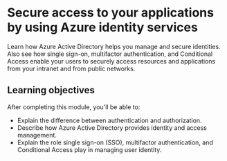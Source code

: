 # Secure access to your applications by using Azure identity services

Learn how Azure Active Directory helps you manage and secure identities. Also see how single sign-on, multifactor authentication, and Conditional Access enable your users to securely access resources and applications from your intranet and from public networks.

## Learning objectives

After completing this module, you'll be able to:

- Explain the difference between authentication and authorization.
- Describe how Azure Active Directory provides identity and access management.
- Explain the role single sign-on (SSO), multifactor authentication, and Conditional Access play in managing user identity.